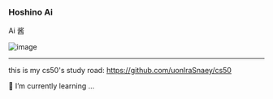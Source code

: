 ###  Hoshino Ai 

Ai 酱

![image](https://github.com/uonlraSnaey/uonlraSnaey/assets/120707623/e71fee59-0c6c-4f03-9fca-77f680786495)

******

this is my cs50's study road: https://github.com/uonlraSnaey/cs50
<!--
**uonlraSnaey/uonlraSnaey** is a ✨ _special_ ✨ repository because its `README.md` (this file) appears on your GitHub profile.

Here are some ideas to get you started:

- 🔭 I’m currently working on ...
- 🌱 I’m currently learning ...
- 👯 I’m looking to collaborate on ...
- 🤔 I’m looking for help with ...
- 💬 Ask me about ...
- 📫 How to reach me: ...
- 😄 Pronouns: ...
- ⚡ Fun fact: ...
-->

🌱 I’m currently learning ...
